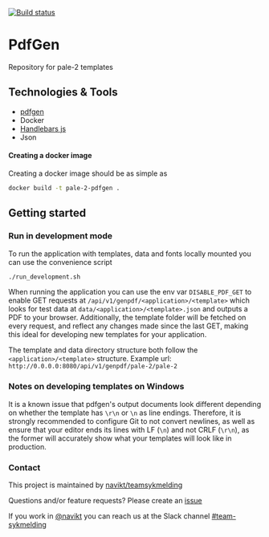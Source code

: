 [![Build status](https://github.com/navikt/pale-2-pdfgen/workflows/Deploy%20to%20dev%20and%20prod/badge.svg)](https://github.com/navikt/pale-2-pdfgen/workflows/Deploy%20to%20dev%20and%20prod/badge.svg)
# PdfGen
Repository for pale-2 templates

## Technologies & Tools

* [pdfgen](https://github.com/navikt/pdfgen)
* Docker
* [Handlebars js](https://handlebarsjs.com/) 
* Json

#### Creating a docker image
Creating a docker image should be as simple as
```bash
docker build -t pale-2-pdfgen .
```

## Getting started
### Run in development mode
To run the application with templates, data and fonts locally mounted you can use the convenience script 
```bash 
./run_development.sh
```

When running the application you can use the env var `DISABLE_PDF_GET` to enable GET requests at
`/api/v1/genpdf/<application>/<template>` which looks for test data at `data/<application>/<template>.json` and outputs
a PDF to your browser. Additionally, the template folder will be fetched on every request, and reflect any changes made
since the last GET, making this ideal for developing new templates for your application.

The template and data directory structure both follow the `<application>/<template>` structure.
Example url: `http://0.0.0.0:8080/api/v1/genpdf/pale-2/pale-2`

### Notes on developing templates on Windows
It is a known issue that pdfgen's output documents look different depending on whether the template
has `\r\n` or `\n` as line endings. Therefore, it is strongly recommended to configure Git to not convert newlines, as well as ensure that your editor ends its lines with LF (`\n`) and not CRLF (`\r\n`), as the former will accurately show what your
templates will look like in production.

### Contact

This project is maintained by [navikt/teamsykmelding](CODEOWNERS)

Questions and/or feature requests? Please create an [issue](https://github.com/navikt/pale-2-pdfgen/issues)

If you work in [@navikt](https://github.com/navikt) you can reach us at the Slack
channel [#team-sykmelding](https://nav-it.slack.com/archives/CMA3XV997)
